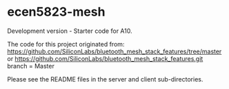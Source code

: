 # ecen5823-mesh
Development version - Starter code for A10.

The code for this project originated from:
  https://github.com/SiliconLabs/bluetooth_mesh_stack_features/tree/master
    or
  https://github.com/SiliconLabs/bluetooth_mesh_stack_features.git 
    branch = Master
    
Please see the README files in the server and client sub-directories.

